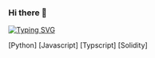 ### Hi there 👋


[![Typing SVG](https://readme-typing-svg.herokuapp.com?lines=%7C%7C+Smart+Contracts+%F0%9F%A7%AD++%7C%7C++Code+Review+%F0%9F%93%84++%7C%7C+++Bot+in+Crypto+%F0%9F%A4%96++%7C%7C+Audit+%F0%9F%93%87+%7C%7C)](https://git.io/typing-svg)




[Python]  [Javascript] [Typscript] [Solidity]
